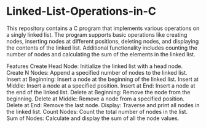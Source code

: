 # Linked-List-Operations-in-C
This repository contains a C program that implements various operations on a singly linked list. The program supports basic operations like creating nodes, inserting nodes at different positions, deleting nodes, and displaying the contents of the linked list. Additional functionality includes counting the number of nodes and calculating the sum of the elements in the linked list.

Features
Create Head Node: Initialize the linked list with a head node.
Create N Nodes: Append a specified number of nodes to the linked list.
Insert at Beginning: Insert a node at the beginning of the linked list.
Insert at Middle: Insert a node at a specified position.
Insert at End: Insert a node at the end of the linked list.
Delete at Beginning: Remove the node from the beginning.
Delete at Middle: Remove a node from a specified position.
Delete at End: Remove the last node.
Display: Traverse and print all nodes in the linked list.
Count Nodes: Count the total number of nodes in the list.
Sum of Nodes: Calculate and display the sum of all the node values.
